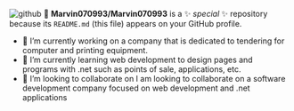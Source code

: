 ![github](https://github.com/Marvin070993/Marvin070993/assets/150749188/c157f894-eac0-4626-a85c-5f6e4cd0d5e8)
👋
**Marvin070993/Marvin070993** is a ✨ _special_ ✨ repository because its `README.md` (this file) appears on your GitHub profile.

- 🔭 I’m currently working on a company that is dedicated to tendering for computer and printing equipment.
- 🌱 I’m currently learning web development to design pages and programs with .net such as points of sale, applications, etc.
- 👯 I’m looking to collaborate on I am looking to collaborate on a software development company focused on web development and .net applications
